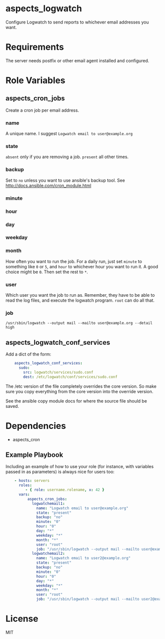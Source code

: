 # aspects_logwatch
Configure Logwatch to send reports to whichever email addresses you want.

# Requirements
The server needs postfix or other email agent installed and configured.

# Role Variables
## aspects_cron_jobs
Create a cron job per email address.
### name
A unique name. I suggest ```Logwatch email to user@example.org```
### state
```absent``` only if you are removing a job.
```present``` all other times.
### backup
Set to ```no``` unless you want to use ansible's backup tool. See http://docs.ansible.com/cron_module.html
### minute
### hour
### day
### weekday
### month
How often you want to run the job. For a daily run, just set ```minute``` to something like ```0``` or ```5```, and ```hour``` to whichever hour you want to run it. A good choice might be ```0```. Then set the rest to ```*```.

### user
Which user you want the job to run as. Remember, they have to be able to read the log files, and execute the logwatch program. ```root``` can do all that.

### job
    /usr/sbin/logwatch --output mail --mailto user@example.org --detail high

## aspects_logwatch_conf_services
Add a dict of the form:

```yaml
    aspects_logwatch_conf_services:
      sudo:
        src: logwatch/services/sudo.conf
        dest: /etc/logwatch/conf/services/sudo.conf
```

The /etc version of the file completely overrides the core version. So make sure you copy everything from the core version into the override version.

See the ansible copy module docs for where the source file should be saved.

# Dependencies
* aspects_cron

Example Playbook
-------------------------

Including an example of how to use your role (for instance, with variables passed in as parameters) is always nice for users too:

```yaml
    - hosts: servers
      roles:
         - { role: username.rolename, x: 42 }
      vars:
          aspects_cron_jobs:
            logwatchemail1:
              name: "Logwatch email to user@example.org"
              state: "present"
              backup: "no"
              minute: "0"
              hour: "0"
              day: "*"
              weekday: "*"
              month: "*"
              user: "root"
              job: "/usr/sbin/logwatch --output mail --mailto user@example.org --detail high"
            logwatchemail2:
              name: "Logwatch email to user2@example.org"
              state: "present"
              backup: "no"
              minute: "0"
              hour: "0"
              day: "*"
              weekday: "*"
              month: "*"
              user: "root"
              job: "/usr/sbin/logwatch --output mail --mailto user2@example.org --detail high"
```

# License
MIT
